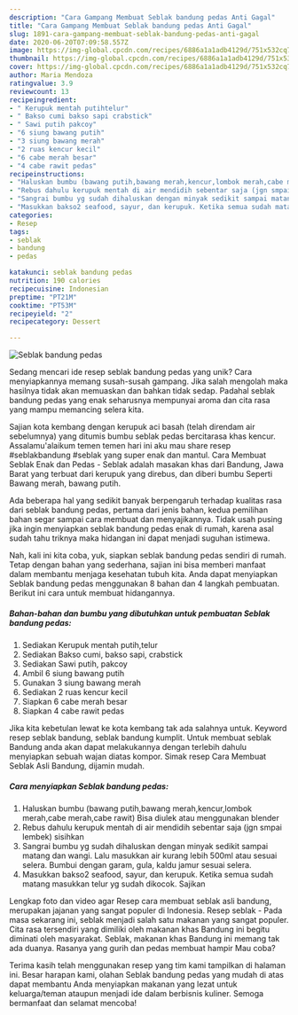 ```yaml
---
description: "Cara Gampang Membuat Seblak bandung pedas Anti Gagal"
title: "Cara Gampang Membuat Seblak bandung pedas Anti Gagal"
slug: 1891-cara-gampang-membuat-seblak-bandung-pedas-anti-gagal
date: 2020-06-20T07:09:58.557Z
image: https://img-global.cpcdn.com/recipes/6886a1a1adb4129d/751x532cq70/seblak-bandung-pedas-foto-resep-utama.jpg
thumbnail: https://img-global.cpcdn.com/recipes/6886a1a1adb4129d/751x532cq70/seblak-bandung-pedas-foto-resep-utama.jpg
cover: https://img-global.cpcdn.com/recipes/6886a1a1adb4129d/751x532cq70/seblak-bandung-pedas-foto-resep-utama.jpg
author: Maria Mendoza
ratingvalue: 3.9
reviewcount: 13
recipeingredient:
- " Kerupuk mentah putihtelur"
- " Bakso cumi bakso sapi crabstick"
- " Sawi putih pakcoy"
- "6 siung bawang putih"
- "3 siung bawang merah"
- "2 ruas kencur kecil"
- "6 cabe merah besar"
- "4 cabe rawit pedas"
recipeinstructions:
- "Haluskan bumbu (bawang putih,bawang merah,kencur,lombok merah,cabe merah,cabe rawit) Bisa diulek atau menggunakan blender"
- "Rebus dahulu kerupuk mentah di air mendidih sebentar saja (jgn smpai lembek) sisihkan"
- "Sangrai bumbu yg sudah dihaluskan dengan minyak sedikit sampai matang dan wangi. Lalu masukkan air kurang lebih 500ml atau sesuai selera. Bumbui dengan garam, gula, kaldu jamur sesuai selera."
- "Masukkan bakso2 seafood, sayur, dan kerupuk. Ketika semua sudah matang masukkan telur yg sudah dikocok. Sajikan"
categories:
- Resep
tags:
- seblak
- bandung
- pedas

katakunci: seblak bandung pedas 
nutrition: 190 calories
recipecuisine: Indonesian
preptime: "PT21M"
cooktime: "PT53M"
recipeyield: "2"
recipecategory: Dessert

---
```



![Seblak bandung pedas](https://img-global.cpcdn.com/recipes/6886a1a1adb4129d/751x532cq70/seblak-bandung-pedas-foto-resep-utama.jpg)

Sedang mencari ide resep seblak bandung pedas yang unik? Cara menyiapkannya memang susah-susah gampang. Jika salah mengolah maka hasilnya tidak akan memuaskan dan bahkan tidak sedap. Padahal seblak bandung pedas yang enak seharusnya mempunyai aroma dan cita rasa yang mampu memancing selera kita.

Sajian kota kembang dengan kerupuk aci basah (telah direndam air sebelumnya) yang ditumis bumbu seblak pedas bercitarasa khas kencur. Assalamu&#39;alaikum temen temen hari ini aku mau share resep #seblakbandung #seblak yang super enak dan mantul. Cara Membuat Seblak Enak dan Pedas - Seblak adalah masakan khas dari Bandung, Jawa Barat yang terbuat dari kerupuk yang direbus, dan diberi bumbu Seperti Bawang merah, bawang putih.

Ada beberapa hal yang sedikit banyak berpengaruh terhadap kualitas rasa dari seblak bandung pedas, pertama dari jenis bahan, kedua pemilihan bahan segar sampai cara membuat dan menyajikannya. Tidak usah pusing jika ingin menyiapkan seblak bandung pedas enak di rumah, karena asal sudah tahu triknya maka hidangan ini dapat menjadi suguhan istimewa.


Nah, kali ini kita coba, yuk, siapkan seblak bandung pedas sendiri di rumah. Tetap dengan bahan yang sederhana, sajian ini bisa memberi manfaat dalam membantu menjaga kesehatan tubuh kita. Anda dapat menyiapkan Seblak bandung pedas menggunakan 8 bahan dan 4 langkah pembuatan. Berikut ini cara untuk membuat hidangannya.

<!--inarticleads1-->

##### Bahan-bahan dan bumbu yang dibutuhkan untuk pembuatan Seblak bandung pedas:

1. Sediakan  Kerupuk mentah putih,telur
1. Sediakan  Bakso cumi, bakso sapi, crabstick
1. Sediakan  Sawi putih, pakcoy
1. Ambil 6 siung bawang putih
1. Gunakan 3 siung bawang merah
1. Sediakan 2 ruas kencur kecil
1. Siapkan 6 cabe merah besar
1. Siapkan 4 cabe rawit pedas


Jika kita kebetulan lewat ke kota kembang tak ada salahnya untuk. Keyword resep seblak bandung, seblak bandung kumplit. Untuk membuat seblak Bandung anda akan dapat melakukannya dengan terlebih dahulu menyiapkan sebuah wajan diatas kompor. Simak resep Cara Membuat Seblak Asli Bandung, dijamin mudah. 

<!--inarticleads2-->

##### Cara menyiapkan Seblak bandung pedas:

1. Haluskan bumbu (bawang putih,bawang merah,kencur,lombok merah,cabe merah,cabe rawit) Bisa diulek atau menggunakan blender
1. Rebus dahulu kerupuk mentah di air mendidih sebentar saja (jgn smpai lembek) sisihkan
1. Sangrai bumbu yg sudah dihaluskan dengan minyak sedikit sampai matang dan wangi. Lalu masukkan air kurang lebih 500ml atau sesuai selera. Bumbui dengan garam, gula, kaldu jamur sesuai selera.
1. Masukkan bakso2 seafood, sayur, dan kerupuk. Ketika semua sudah matang masukkan telur yg sudah dikocok. Sajikan


Lengkap foto dan video agar Resep cara membuat seblak asli bandung, merupakan jajanan yang sangat populer di Indonesia. Resep seblak - Pada masa sekarang ini, seblak menjadi salah satu makanan yang sangat populer. Cita rasa tersendiri yang dimiliki oleh makanan khas Bandung ini begitu diminati oleh masyarakat. Seblak, makanan khas Bandung ini memang tak ada duanya. Rasanya yang gurih dan pedas membuat hampir Mau coba? 

Terima kasih telah menggunakan resep yang tim kami tampilkan di halaman ini. Besar harapan kami, olahan Seblak bandung pedas yang mudah di atas dapat membantu Anda menyiapkan makanan yang lezat untuk keluarga/teman ataupun menjadi ide dalam berbisnis kuliner. Semoga bermanfaat dan selamat mencoba!
